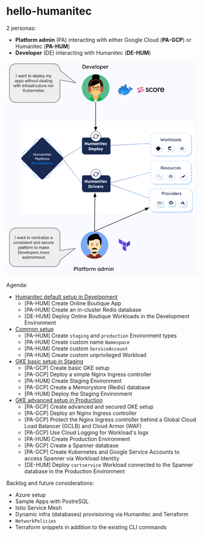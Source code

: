 # hello-humanitec

2 personas:
- **Platform admin** (PA) interacting with either Google Cloud (**PA-GCP**) or Humanitec (**PA-HUM**)
- **Developer** (DE) interacting with Humanitec (**DE-HUM**)

![personas](/images/personas.png)

Agenda:
- [Humanitec default setup in Development](./docs/humanitec-default.md)
  - [PA-HUM] Create Online Boutique App
  - [PA-HUM] Create an in-cluster Redis database
  - [DE-HUM] Deploy Online Boutique Workloads in the Development Environment
- [Common setup](./docs/common.md)
  - [PA-HUM] Create `staging` and `production` Environment types
  - [PA-HUM] Create custom name `Namespace`
  - [PA-HUM] Create custom `ServiceAccount`
  - [PA-HUM] Create custom unprivileged Workload
- [GKE basic setup in Staging](./docs/gke-basic.md)
  - [PA-GCP] Create basic GKE setup
  - [PA-GCP] Deploy a simple Nginx Ingress controller
  - [PA-HUM] Create Staging Environment
  - [PA-GCP] Create a Memorystore (Redis) database
  - [PA-HUM] Deploy the Staging Environment
- [GKE advanced setup in Production](./docs/gke-advanced.md)
  - [PA-GCP] Create advanced and secured GKE setup
  - [PA-GCP] Deploy an Nginx Ingress controller
  - [PA-GCP] Protect the Nginx Ingress controller behind a Global Cloud Load Balancer (GCLB) and Cloud Armor (WAF)
  - [PA-GCP] Use Cloud Logging for Workload's logs
  - [PA-HUM] Create Production Environment
  - [PA-GCP] Create a Spanner database
  - [PA-GCP] Create Kubernetes and Google Service Accounts to access Spanner via Workload Identity
  - [DE-HUM] Deploy `cartservice` Workload connected to the Spanner database in the Production Environment


Backlog and future considerations:
- Azure setup
- Sample Apps with PostreSQL
- Istio Service Mesh
- Dynamic infra (databases) provisioning via Humanitec and Terraform
- `NetworkPolicies`
- Terraform snippets in addition to the existing CLI commands
